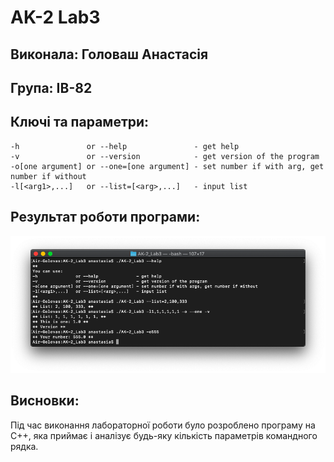 # AK-2 Lab3 
## Виконала: Головаш Анастасія 
## Група: ІВ-82

## Ключі та параметри:
```
-h               or --help               - get help
-v               or --version            - get version of the program
-o[one argument] or --one=[one argument] - set number if with arg, get number if without
-l[<arg1>,...]   or --list=[<arg>,...]   - input list
```

## Результат роботи програми:
![Result](Result.png)

## Висновки:
Під час виконання лабораторної роботи було розроблено програму на C++, яка приймає і аналізує будь-яку кількість параметрів командного рядка.
